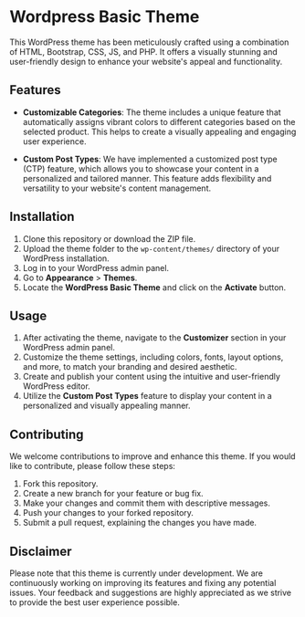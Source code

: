 # Wordpress Basic Theme

This WordPress theme has been meticulously crafted using a combination of HTML, Bootstrap, CSS, JS, and PHP. It offers a visually stunning and user-friendly design to enhance your website's appeal and functionality.

## Features

- **Customizable Categories**: The theme includes a unique feature that automatically assigns vibrant colors to different categories based on the selected product. This helps to create a visually appealing and engaging user experience.

- **Custom Post Types**: We have implemented a customized post type (CTP) feature, which allows you to showcase your content in a personalized and tailored manner. This feature adds flexibility and versatility to your website's content management.

## Installation

1. Clone this repository or download the ZIP file.
2. Upload the theme folder to the `wp-content/themes/` directory of your WordPress installation.
3. Log in to your WordPress admin panel.
4. Go to **Appearance** > **Themes**.
5. Locate the **WordPress Basic Theme** and click on the **Activate** button.

## Usage

1. After activating the theme, navigate to the **Customizer** section in your WordPress admin panel.
2. Customize the theme settings, including colors, fonts, layout options, and more, to match your branding and desired aesthetic.
3. Create and publish your content using the intuitive and user-friendly WordPress editor.
4. Utilize the **Custom Post Types** feature to display your content in a personalized and visually appealing manner.

## Contributing

We welcome contributions to improve and enhance this theme. If you would like to contribute, please follow these steps:

1. Fork this repository.
2. Create a new branch for your feature or bug fix.
3. Make your changes and commit them with descriptive messages.
4. Push your changes to your forked repository.
5. Submit a pull request, explaining the changes you have made.

## Disclaimer

Please note that this theme is currently under development. We are continuously working on improving its features and fixing any potential issues. Your feedback and suggestions are highly appreciated as we strive to provide the best user experience possible.
